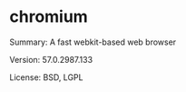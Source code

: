 #		chromium

Summary:	A fast webkit-based web browser
 
Version:	57.0.2987.133
 
License:	BSD, LGPL
 
